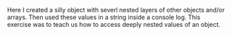 Here I created a silly object with severl nested layers of other objects and/or arrays. Then used these values in a
string inside a console log. This exercise was to teach us how to access deeply nested values of an object.
